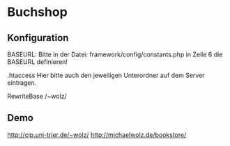 # Buchshop 

## Konfiguration

BASEURL:
Bitte in der Datei: framework/config/constants.php in Zeile 6 die BASEURL definieren!

.htaccess 
Hier bitte auch den jeweiligen Unterordner auf dem Server eintragen.

RewriteBase /~wolz/

## Demo
http://cip.uni-trier.de/~wolz/
http://michaelwolz.de/bookstore/